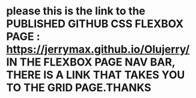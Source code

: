 # please this is the link to the PUBLISHED GITHUB CSS FLEXBOX PAGE : https://jerrymax.github.io/Olujerry/    IN THE FLEXBOX PAGE NAV BAR, THERE IS A LINK THAT TAKES YOU TO THE GRID PAGE.THANKS

